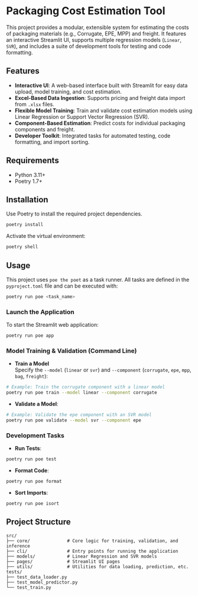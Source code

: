 # Packaging Cost Estimation Tool

This project provides a modular, extensible system for estimating the costs of packaging materials (e.g., Corrugate, EPE, MPP) and freight. It features an interactive Streamlit UI, supports multiple regression models (`Linear`, `SVR`), and includes a suite of development tools for testing and code formatting.

## Features

- **Interactive UI**: A web-based interface built with Streamlit for easy data upload, model training, and cost estimation.
- **Excel-Based Data Ingestion**: Supports pricing and freight data import from `.xlsx` files.
- **Flexible Model Training**: Train and validate cost estimation models using Linear Regression or Support Vector Regression (SVR).
- **Component-Based Estimation**: Predict costs for individual packaging components and freight.
- **Developer Toolkit**: Integrated tasks for automated testing, code formatting, and import sorting.

## Requirements

- Python 3.11+
- Poetry 1.7+

## Installation

Use Poetry to install the required project dependencies.

```bash
poetry install
```

Activate the virtual environment:

```bash
poetry shell
```

## Usage

This project uses `poe the poet` as a task runner. All tasks are defined in the `pyproject.toml` file and can be executed with:

```bash
poetry run poe <task_name>
```

### Launch the Application

To start the Streamlit web application:

```bash
poetry run poe app
```

### Model Training & Validation (Command Line)

- **Train a Model**  
  Specify the `--model` (`linear` or `svr`) and `--component` (`corrugate`, `epe`, `mpp`, `bag`, `freight`):

```bash
# Example: Train the corrugate component with a linear model
poetry run poe train --model linear --component corrugate
```

- **Validate a Model**:

```bash
# Example: Validate the epe component with an SVR model
poetry run poe validate --model svr --component epe
```

### Development Tasks

- **Run Tests**:

```bash
poetry run poe test
```

- **Format Code**:

```bash
poetry run poe format
```

- **Sort Imports**:

```bash
poetry run poe isort
```

## Project Structure

```
src/
├── core/              # Core logic for training, validation, and inference
├── cli/               # Entry points for running the application
├── models/            # Linear Regression and SVR models
├── pages/             # Streamlit UI pages
├── utils/             # Utilities for data loading, prediction, etc.
tests/
├── test_data_loader.py
├── test_model_predictor.py
└── test_train.py
```
